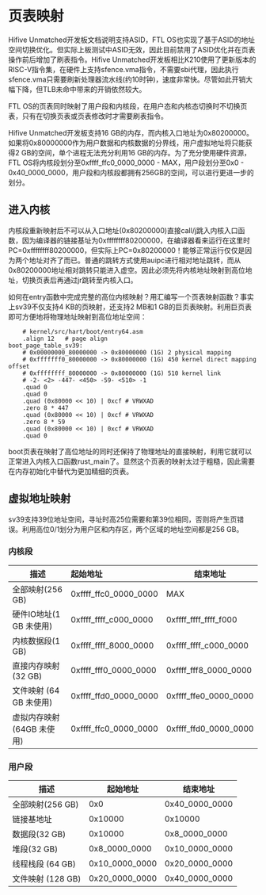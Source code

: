 # 页表映射

Hifive Unmatched开发板文档说明支持ASID，FTL OS也实现了基于ASID的地址空间切换优化。但实际上板测试中ASID无效，因此目前禁用了ASID优化并在页表操作前后增加了刷表指令。Hifive Unmatched开发板相比K210使用了更新版本的RISC-V指令集，在硬件上支持sfence.vma指令，不需要sbi代理，因此执行sfence.vma只需要刷新处理器流水线(约10时钟)，速度非常快。尽管如此开销大幅下降，但TLB未命中带来的开销依然较大。

FTL OS的页表同时映射了用户段和内核段，在用户态和内核态切换时不切换页表，只有在切换页表或页表修改时才需要刷表指令。

Hifive Unmatched开发板支持16 GB的内存，而内核入口地址为0x80200000。如果将0x80000000作为用户数据和内核数据的分界线，用户虚拟地址将只能获得2 GB的空间，单个进程无法充分利用16 GB的内存。为了充分使用硬件资源，FTL OS将内核段划分至0xffff_ffc0_0000_0000 - MAX，用户段划分至0x0 - 0x40_0000_0000，用户段和内核段都拥有256GB的空间，可以进行更进一步的划分。

## 进入内核

内核段重新映射后不可以从入口地址(0x80200000)直接call/j跳入内核入口函数，因为编译器的链接基址为0xffffffff80200000，在编译器看来运行在这里时PC=0xffffffff80200000，但实际上PC=0x80200000！能够正常运行仅仅是因为两个地址对齐了而已。普通的跳转方式使用auipc进行相对地址跳转，而从0x80200000地址相对跳转只能进入虚空。因此必须先将内核地址映射到高位地址，切换页表后再通过jr跳转至内核入口。

如何在entry函数中完成完整的高位内核映射？用汇编写一个页表映射函数？事实上sv39不仅支持4 KB的页映射，还支持2 MB和1 GB的巨页表映射。利用巨页表即可方便地将物理地址映射到高位地址空间：

```assembly
	# kernel/src/hart/boot/entry64.asm
	.align 12   # page align
boot_page_table_sv39:
    # 0x00000000_80000000 -> 0x80000000 (1G) 2 physical mapping
    # 0xfffffff0_80000000 -> 0x80000000 (1G) 450 kernel direct mapping offset
    # 0xffffffff_80000000 -> 0x80000000 (1G) 510 kernel link
    # -2- <2> -447- <450> -59- <510> -1
    .quad 0
    .quad 0
    .quad (0x80000 << 10) | 0xcf # VRWXAD
    .zero 8 * 447
    .quad (0x80000 << 10) | 0xcf # VRWXAD
    .zero 8 * 59
    .quad (0x80000 << 10) | 0xcf # VRWXAD
    .quad 0
```

boot页表在映射了高位地址的同时还保持了物理地址的直接映射，利用它就可以正常进入内核入口函数rust_main了。显然这个页表的映射太过于粗糙，因此需要在内存初始化中替代为更加精细的页表。

## 虚拟地址映射

sv39支持39位地址空间，寻址时高25位需要和第39位相同，否则将产生页错误。利用高位0/1划分为用户区和内存区，两个区域的地址空间都是256 GB。

### 内核段

| 描述                      | 起始地址              | 结束地址              |
| ------------------------- | :-------------------- | --------------------- |
| 全部映射(256 GB)          | 0xffff_ffc0_0000_0000 | MAX                   |
| 硬件IO地址(1 GB 未使用)   | 0xffff_ffff_c000_0000 | 0xffff_ffff_ffff_f000 |
| 内核数据段(1 GB)          | 0xffff_ffff_8000_0000 | 0xffff_ffff_c000_0000 |
| 直接内存映射(32 GB)       | 0xffff_fff0_0000_0000 | 0xffff_fff8_0000_0000 |
| 文件映射 (64 GB 未使用)   | 0xffff_ffd0_0000_0000 | 0xffff_ffe0_0000_0000 |
| 虚拟内存映射(64GB 未使用) | 0xffff_ffc0_0000_0000 | 0xffff_ffd0_0000_0000 |

### 用户段

| 描述              | 起始地址       | 结束地址       |
| ----------------- | -------------- | -------------- |
| 全部映射(256 GB)  | 0x0            | 0x40_0000_0000 |
| 链接基地址        | 0x10000        | 0x10000        |
| 数据段(32 GB)     | 0x10000        | 0x8_0000_0000  |
| 堆段(32 GB)       | 0x8_0000_0000  | 0x10_0000_0000 |
| 线程栈段 (64 GB)  | 0x10_0000_0000 | 0x20_0000_0000 |
| 文件映射 (128 GB) | 0x20_0000_0000 | 0x40_0000_0000 |